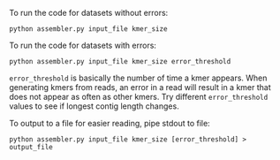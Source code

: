 To run the code for datasets without errors:

    python assembler.py input_file kmer_size

To run the code for datasets with errors:

    python assembler.py input_file kmer_size error_threshold

`error_threshold` is basically the number of time a kmer appears.
When generating kmers from reads, an error in a read will result in a kmer that does not appear as often as other kmers.
Try different `error_threshold` values to see if longest contig length changes.

To output to a file for easier reading, pipe stdout to file:

    python assembler.py input_file kmer_size [error_threshold] > output_file